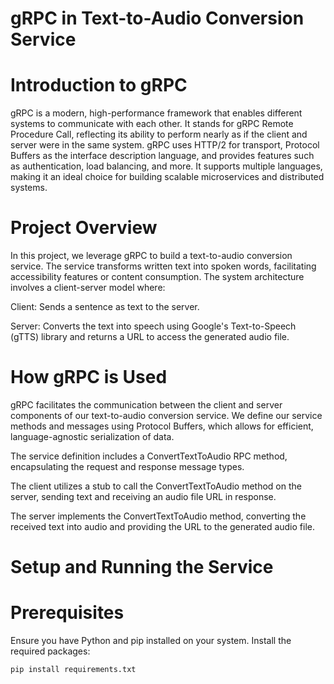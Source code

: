 # gRPC in Text-to-Audio Conversion Service

# Introduction to gRPC

gRPC is a modern, high-performance framework that enables different systems to communicate with each other. It stands for gRPC Remote Procedure Call, reflecting its ability to perform nearly as if the client and server were in the same system. gRPC uses HTTP/2 for transport, Protocol Buffers as the interface description language, and provides features such as authentication, load balancing, and more. It supports multiple languages, making it an ideal choice for building scalable microservices and distributed systems.

# Project Overview

In this project, we leverage gRPC to build a text-to-audio conversion service. The service transforms written text into spoken words, facilitating accessibility features or content consumption. The system architecture involves a client-server model where:

Client: Sends a sentence as text to the server.

Server: Converts the text into speech using Google's Text-to-Speech (gTTS) library and returns a URL to access the generated audio file.

# How gRPC is Used

gRPC facilitates the communication between the client and server components of our text-to-audio conversion service. We define our service methods and messages using Protocol Buffers, which allows for efficient, language-agnostic serialization of data.

The service definition includes a ConvertTextToAudio RPC method, encapsulating the request and response message types.

The client utilizes a stub to call the ConvertTextToAudio method on the server, sending text and receiving an audio file URL in response.

The server implements the ConvertTextToAudio method, converting the received text into audio and providing the URL to the generated audio file.

# Setup and Running the Service
# Prerequisites

Ensure you have Python and pip installed on your system. Install the required packages:

```sh  
pip install requirements.txt
